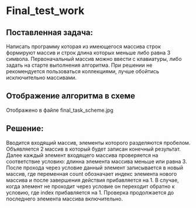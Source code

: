 # Final_test_work

## Поставленная задача:
Написать программу которая из имеющегося массива строк формируют массив и строк длина которых меньше либо равна 3 символа. Первоначальный массив можно ввести с клавиатуры, либо задать на старте выполнения алгоритма. При решении не рекомендуется пользоваться коллекциями, лучше обойтись исключительно массивами.
## Отображение алгоритма в схеме 
Отображено в файле final_task_scheme.jpg
## Решение:
Вводится входящий массив, элементы которого разделяются пробелом. Объявляется 2 массив в который будет записан конечный результат. Далее каждый элемент входящего массива проверяется на соответствие условию: длинна элемента массива меньше или равна 3. После прохода через условие данный элемент записывается в новый массив, где переменная count обозначает индекс элемента нового массива и после завершения действия прибавляется на 1. В случае, когда элемент не проходит через условие он переходит обратно к условию, где index прибавляется на 1. Проверка продолжается до последнего элемента массива включительно.
